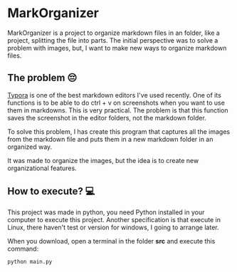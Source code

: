 # MarkOrganizer

MarkOrganizer is a project to organize markdown files in an folder, like a project, splitting the file into parts. The initial perspective was to solve a problem with images, but, I want to make new ways to organize markdown files.



## The problem :pensive:



[Typora](https://typora.io/) is one of the best markdown editors I've used recently. One of its functions is to be able to do ctrl + v on screenshots when you want to use them in markdowns. This is very practical. The problem is that this function saves the screenshot in the editor folders, not the markdown folder.

To solve this problem, I has create this program that captures all the images from the markdown file and puts them in a new markdown folder in an organized way.

It was made to organize the images, but the idea is to create new organizational features.



## How to execute? :computer:



This project was made in python, you need Python installed in your computer to execute this project. Another specification is that execute in Linux, there haven't test or version for windows, I going to arrange later.

When you download, open a terminal in the folder **src** and execute this command:

```bash
python main.py
```

